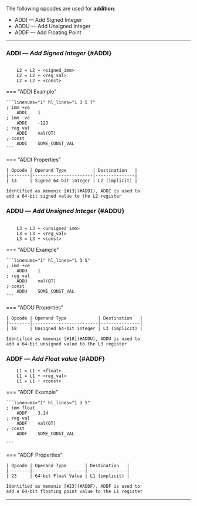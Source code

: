 The following opcodes are used for **addition**:

- ADDI — Add Signed Integer
- ADDU — Add Unsigned Integer
- ADDF — Add Floating Point

---

### ADDI — _Add Signed Integer_ {#ADDI}

```title="Algorithm"

    L2 = L2 + <signed_imm>
    L2 = L2 + <reg_val>
    L2 = L2 + <const>
```

<div class="result" markdown>
=== "ADDI Example"

    ```linenums="1" hl_lines="1 3 5 7"
    ; imm +ve
        ADDI    1
    ; imm -ve
        ADDI    -123
    ; reg val
        ADDI    val(QT)
    ; const
        ADDI    SOME_CONST_VAL
    ```

=== "ADDI Properties"

    | Opcode | Operand Type          | Destination   |
    |--------|-----------------------|---------------|
    | 13     | Signed 64-bit integer | L2 (implicit) |

    Identified as memonic [#13](#ADDI), ADDI is used to
    add a 64-bit signed value to the L2 register

</div>

### ADDU — _Add Unsigned Integer_ {#ADDU}

```title="Algorithm"

    L3 = L3 + <unsigned_imm>
    L3 = L3 + <reg_val>
    L3 = L3 + <const>
```

<div class="result" markdown>
=== "ADDU Example"

    ```linenums="1" hl_lines="1 3 5"
    ; imm +ve
        ADDU    1
    ; reg val
        ADDU    val(QT)
    ; const
        ADDU    SOME_CONST_VAL
    ```

=== "ADDU Properties"

    | Opcode | Operand Type            | Destination   |
    |--------|-------------------------|---------------|
    | 18     | Unsigned 64-bit integer | L3 (implicit) |

    Identified as memonic [#18](#ADDU), ADDU is used to
    add a 64-bit unsigned value to the L3 register

</div>

### ADDF — _Add Float value_ {#ADDF}

```title="Algorithm"
    L1 = L1 + <float>
    L1 = L1 + <reg_val>
    L1 = L1 + <const>
```

<div class="result" markdown>

=== "ADDF Example"

    ```linenums="1" hl_lines="1 3 5"
    ; imm float
        ADDF    3.14
    ; reg val
        ADDF    val(QT)
    ; const
        ADDF    SOME_CONST_VAL

    ```

=== "ADDF Properties"

    | Opcode | Operand Type       | Destination   |
    |--------|--------------------|---------------|
    | 23     | 64-bit Float Value | L1 (implicit) |

    Identified as memonic [#23](#ADDF), ADDF is used to
    add a 64-bit floating point value to the L1 register

</div>

---
